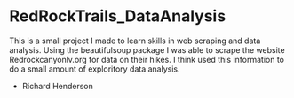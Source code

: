 # RedRockTrails_DataAnalysis

This is a small project I made to learn skills in web scraping and data analysis. 
Using the beautifulsoup package I was able to scrape the website Redrockcanyonlv.org for data on their hikes.
I think used this information to do a small amount of exploritory data analysis. 

- Richard Henderson
